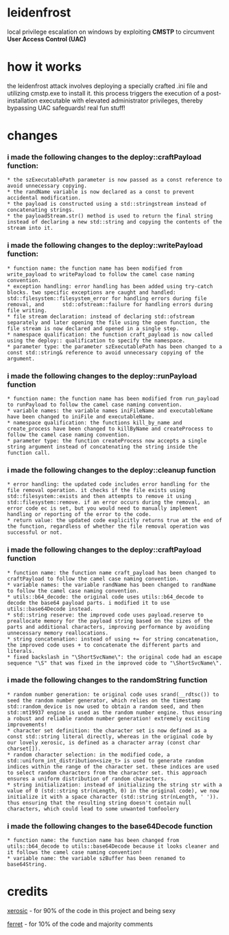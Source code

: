 # leidenfrost

local privilege escalation on windows by exploiting **CMSTP** to circumvent **User Access Control (UAC)**

# how it works

the leidenfrost attack involves deploying a specially crafted .ini file and utilizing cmstp.exe to install it. this process triggers the execution of a post-installation executable with elevated administrator privileges, thereby bypassing UAC safeguards! real fun stuff!

# changes

### i made the following changes to the deploy::craftPayload function:
    * the szExecutablePath parameter is now passed as a const reference to avoid unnecessary copying.
    * the randName variable is now declared as a const to prevent accidental modification.
    * the payload is constructed using a std::stringstream instead of concatenating strings.
    * the payloadStream.str() method is used to return the final string instead of declaring a new std::string and copying the contents of the stream into it.

###  i made the following changes to the deploy::writePayload function:
    * function name: the function name has been modified from write_payload to writePayload to follow the camel case naming convention.
    * exception handling: error handling has been added using try-catch blocks. two specific exceptions are caught and handled: std::filesystem::filesystem_error for handling errors during file removal, and      std::ofstream::failure for handling errors during file writing.
    * file stream declaration: instead of declaring std::ofstream separately and later opening the file using the open function, the file stream is now declared and opened in a single step.
    * namespace qualification: the function craft_payload is now called using the deploy:: qualification to specify the namespace.
    * parameter type: the parameter szExecutablePath has been changed to a const std::string& reference to avoid unnecessary copying of the argument.

### i made the following changes to the deploy::runPayload function
    * function name: the function name has been modified from run_payload to runPayload to follow the camel case naming convention.
    * variable names: the variable names iniFileName and executableName have been changed to iniFile and executableName.
    * namespace qualification: the functions kill_by_name and create_process have been changed to killByName and createProcess to follow the camel case naming convention.
    * parameter type: the function createProcess now accepts a single string argument instead of concatenating the string inside the function call.

### i made the following changes to the deploy::cleanup function
    * error handling: the updated code includes error handling for the file removal operation. it checks if the file exists using std::filesystem::exists and then attempts to remove it using std::filesystem::remove. if an error occurs during the removal, an error code ec is set, but you would need to manually implement handling or reporting of the error to the code. 
    * return value: the updated code explicitly returns true at the end of the function, regardless of whether the file removal operation was successful or not.

### i made the following changes to the deploy::craftPayload function
    * function name: the function name craft_payload has been changed to craftPayload to follow the camel case naming convention.
    * variable names: the variable randName has been changed to randName to follow the camel case naming convention.
    * utils::b64_decode: the original code uses utils::b64_decode to decode the base64 payload parts. i modified it to use utils::base64Decode instead.
    * std::string reserve: the improved code uses payload.reserve to preallocate memory for the payload string based on the sizes of the parts and additional characters, improving performance by avoiding unnecessary memory reallocations.
    * string concatenation: instead of using += for string concatenation, the improved code uses + to concatenate the different parts and literals. 
    * fixed backslash in "\ShortSvcName\": the original code had an escape sequence "\S" that was fixed in the improved code to "\ShortSvcName\".

### i made the following changes to the randomString function 
    * random number generation: te original code uses srand(__rdtsc()) to seed the random number generator, which relies on the timestamp std::random_device is now used to obtain a random seed, and then std::mt19937 engine is used as the random number engine. thus ensuring a robust and reliable random number generation! extremely exciting improvements!
    * character set definition: the character set is now defined as a const std::string literal directly, whereas in the original code by our lovely xerosic, is defined as a character array (const char charset[]). 
    * random character selection: in the modified code, a std::uniform_int_distribution<size_t> is used to generate random indices within the range of the character set. these indices are used to select random characters from the character set. this approach ensures a uniform distribution of random characters.
    * string initialization: instead of initializing the string str with a value of 0 (std::string str(nLength, 0) in the original code), we now initialize it with a space character (std::string str(nLength, ' ')). thus ensuring that the resulting string doesn't contain null characters, which could lead to some unwanted tomfoolery

### i made the following changes to the base64Decode function
    * function name: the function name has been changed from utils::b64_decode to utils::base64Decode because it looks cleaner and it follows the camel case naming convention!
    * variable name: the variable szBuffer has been renamed to base64String.

# credits
[xerosic](https://github.com/xerosic/leidenfrost) - for 90% of the code in this project and being sexy

[ferret](https://github.com/ferrislovescpp/leidenfrost/) - for 10% of the code and majority comments 
